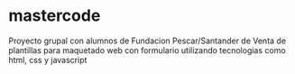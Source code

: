 # mastercode
Proyecto grupal con alumnos de Fundacion Pescar/Santander de Venta de plantillas para maquetado web con formulario utilizando tecnologias como html, css y javascript
